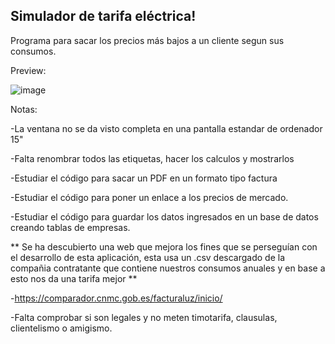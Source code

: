 
Simulador de tarifa eléctrica!
---
Programa para sacar los precios más bajos a un cliente segun sus consumos.


Preview:

![image](https://user-images.githubusercontent.com/25538565/157791449-c8b43e52-4701-4aca-a238-91b400868f6e.png)


Notas:

-La ventana no se da visto completa en una pantalla estandar de ordenador 15"

-Falta renombrar todos las etiquetas, hacer los calculos y mostrarlos

-Estudiar el código para sacar un PDF en un formato tipo factura

-Estudiar el código para poner un enlace a los precios de mercado.

-Estudiar el código para guardar los datos ingresados en un base de datos creando tablas de empresas.



** Se ha descubierto una web que mejora los fines que se perseguían con el desarrollo de esta aplicación, esta usa un .csv descargado de la compañia contratante que contiene nuestros consumos anuales y en base a esto nos da una tarifa mejor **

-https://comparador.cnmc.gob.es/facturaluz/inicio/

-Falta comprobar si son legales y no meten timotarifa, clausulas, clientelismo o amigismo.

